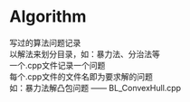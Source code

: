 # Algorithm
写过的算法问题记录  
以解法来划分目录，如：暴力法、分治法等  
一个.cpp文件记录一个问题  
每个.cpp文件的文件名即为要求解的问题  
如：暴力法解凸包问题 —— BL_ConvexHull.cpp  
